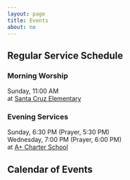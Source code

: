 ```yaml
---
layout: page
title: Events
about: no
---
```

## Regular Service Schedule
<h3 class="red">Morning Worship</h3>
<p>Sunday, 11:00 AM<br />
    at <a href="/santa-cruz.html">Santa Cruz Elementary</a></p>

<h3 class="red">Evening Services</h3>
<p>Sunday, 6:30 PM (Prayer, 5:30 PM) <br />
    Wednesday, 7:00 PM (Prayer, 6:00 PM) <br />
    at <a href="/aplus.html">A+ Charter School</a></p>
    
## Calendar of Events
<div data-tockify-component="calendar" data-tockify-calendar="thedoormaricopa"></div>
<script data-cfasync="false" data-tockify-script="embed" src="https://public.tockify.com/browser/embed.js"></script>